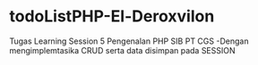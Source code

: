 # todoListPHP-El-Deroxvilon
Tugas Learning Session 5 Pengenalan PHP SIB PT CGS
-Dengan mengimplemtasika CRUD serta data disimpan pada SESSION
